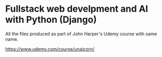 # Fullstack web develpment and AI with Python (Django)

All the files produced as part of John Harper's Udemy course with same name.

https://www.udemy.com/course/unaicorn/